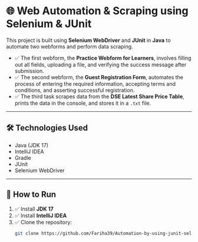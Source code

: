# 🌐 Web Automation & Scraping using Selenium & JUnit

This project is built using **Selenium WebDriver** and **JUnit** in **Java** to automate two webforms and perform data scraping.

- ✅ The first webform, the **Practice Webform for Learners**, involves filling out all fields, uploading a file, and verifying the success message after submission.  
- ✅ The second webform, the **Guest Registration Form**, automates the process of entering the required information, accepting terms and conditions, and asserting successful registration.  
- ✅ The third task scrapes data from the **DSE Latest Share Price Table**, prints the data in the console, and stores it in a `.txt` file.

---

## 🛠️ Technologies Used

- Java (JDK 17)  
- IntelliJ IDEA  
- Gradle  
- JUnit  
- Selenium WebDriver  

---

## 🚀 How to Run

1. ✅ Install **JDK 17**
2. ✅ Install **IntelliJ IDEA**
3. ✅ Clone the repository:
   ```bash
   git clone https://github.com/Fariha39/Automation-by-using-junit-selenium
